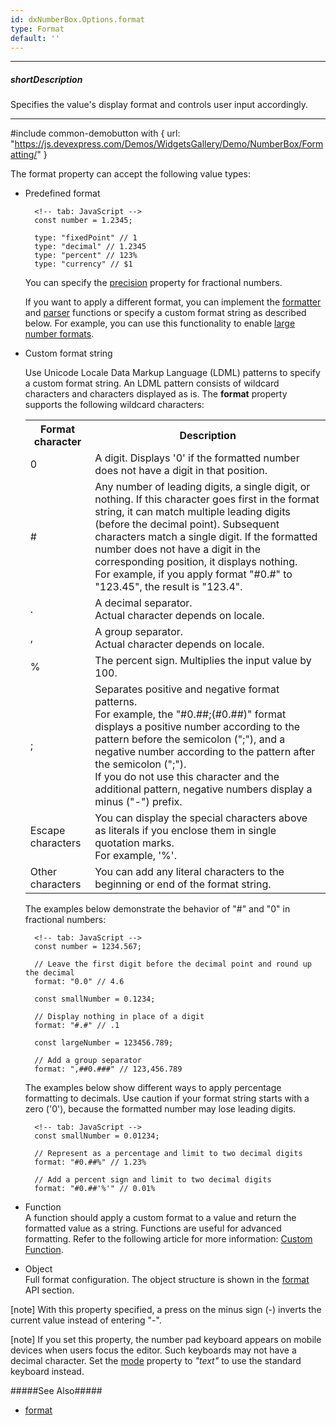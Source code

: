 ```yaml
---
id: dxNumberBox.Options.format
type: Format
default: ''
---
```

---
##### shortDescription
Specifies the value's display format and controls user input accordingly.

---
#include common-demobutton with {
    url: "https://js.devexpress.com/Demos/WidgetsGallery/Demo/NumberBox/Formatting/"
}

The format property can accept the following value types:

- Predefined format    

        <!-- tab: JavaScript -->
        const number = 1.2345;

        type: "fixedPoint" // 1
        type: "decimal" // 1.2345
        type: "percent" // 123%
        type: "currency" // $1

    You can specify the [precision](/api-reference/50%20Common/Object%20Structures/format/precision.md '/Documentation/ApiReference/Common/Object_Structures/format/#precision') property for fractional numbers.

    If you want to apply a different format, you can implement the [formatter](/api-reference/50%20Common/Object%20Structures/format/formatter.md '/Documentation/ApiReference/Common/Object_Structures/format/#formatter') and [parser](/api-reference/50%20Common/Object%20Structures/format/parser.md '/Documentation/ApiReference/Common/Object_Structures/format/#parser') functions or specify a custom format string as described below. For example, you can use this functionality to enable [large number formats](/api-reference/50%20Common/Object%20Structures/format/type.md '/Documentation/ApiReference/Common/Object_Structures/format/#type').

- Custom format string    

    Use Unicode Locale Data Markup Language (LDML) patterns to specify a custom format string. An LDML pattern consists of wildcard characters and characters displayed as is. The **format** property supports the following wildcard characters:

    <table class="dx-table">
        <tr>
        <th>Format character</th>
        <th>Description</th>
        </tr>
        <tr>
        <td>0</td>
        <td>A digit. Displays '0' if the formatted number does not have a digit in that position.</td>
        </tr>
        <tr>
        <td>&#35;</td>
        <td>
                Any number of leading digits, a single digit, or nothing. If this character goes first in the format string, it can match multiple leading digits (before the decimal point). Subsequent characters match a single digit. If the formatted number does not have a digit in the corresponding position, it displays nothing.</br>
                For example, if you apply format "#0.#" to "123.45", the result is "123.4".
        </td>
        </tr>
        <tr>
        <td>.</td>
        <td>
                A decimal separator. </br>
                Actual character depends on locale.
        </td>
        </tr>
        <tr>
        <td>,</td>
        <td>
                A group separator. </br>
                Actual character depends on locale.
        </td>
        </tr>
        <tr>
        <td>%</td>
        <td>
                The percent sign. Multiplies the input value by 100.
        </td>
        </tr>
        <tr>
        <td>;</td>
        <td>    Separates positive and negative format patterns.  </br>
                For example, the "#0.##;(#0.##)" format displays a positive number according to the pattern before the semicolon (";"), and a negative number according to the pattern after the semicolon (";").</br>
                If you do not use this character and the additional pattern, negative numbers display a minus ("-") prefix.
        </td>
        </tr>
        <tr>
        <td>Escape characters</td>
        <td>
                You can display the special characters above as literals if you enclose them in single quotation marks. <br/>
                For example, '%'.
        </td>
        </tr>
        <td>Other characters</td>
        <td>
                You can add any literal characters to the beginning or end of the format string.
        </td>
        </tr>
    </table>

    The examples below demonstrate the behavior of "#" and "0" in fractional numbers:

        <!-- tab: JavaScript -->
        const number = 1234.567;
    
        // Leave the first digit before the decimal point and round up the decimal
        format: "0.0" // 4.6

        const smallNumber = 0.1234;

        // Display nothing in place of a digit
        format: "#.#" // .1

        const largeNumber = 123456.789;

        // Add a group separator
        format: ",##0.###" // 123,456.789
        
    The examples below show different ways to apply percentage formatting to decimals. Use caution if your format string starts with a zero ('0'), because the formatted number may lose leading digits.

        <!-- tab: JavaScript -->
        const smallNumber = 0.01234;

        // Represent as a percentage and limit to two decimal digits
        format: "#0.##%" // 1.23%

        // Add a percent sign and limit to two decimal digits
        format: "#0.##'%'" // 0.01%

    
- Function    
A function should apply a custom format to a value and return the formatted value as a string. Functions are useful for advanced formatting. Refer to the following article for more information: [Custom Function](/concepts/Common/Value%20Formatting/10%20Format%20UI%20Component%20Values/30%20Custom%20Function.md '/Documentation/Guide/Common/Value_Formatting/#Format_UI_Component_Values/Custom_Function').

- Object    
Full format configuration. The object structure is shown in the [format](/api-reference/50%20Common/Object%20Structures/format '/Documentation/ApiReference/Common/Object_Structures/format/') API section.

[note] With this property specified, a press on the minus sign (-) inverts the current value instead of entering "-".

[note] If you set this property, the number pad keyboard appears on mobile devices when users focus the editor. Such keyboards may not have a decimal character. Set the [mode](/api-reference/10%20UI%20Components/dxNumberBox/1%20Configuration/mode.md '/Documentation/ApiReference/UI_Components/dxNumberBox/Configuration/#mode') property to *"text"* to use the standard keyboard instead.

#####See Also#####
- [format](/api-reference/50%20Common/Object%20Structures/format '/Documentation/ApiReference/Common/Object_Structures/Format/')